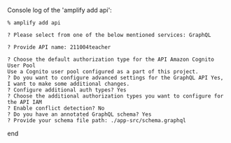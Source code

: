 Console log of the 'amplify add api':
   
    % amplify add api
   
    ? Please select from one of the below mentioned services: GraphQL
   
    ? Provide API name: 211004teacher
   
    ? Choose the default authorization type for the API Amazon Cognito User Pool
    Use a Cognito user pool configured as a part of this project.
    ? Do you want to configure advanced settings for the GraphQL API Yes, I want to make some additional changes.
    ? Configure additional auth types? Yes
    ? Choose the additional authorization types you want to configure for the API IAM
    ? Enable conflict detection? No
    ? Do you have an annotated GraphQL schema? Yes
    ? Provide your schema file path: ./app-src/schema.graphql
   
end
